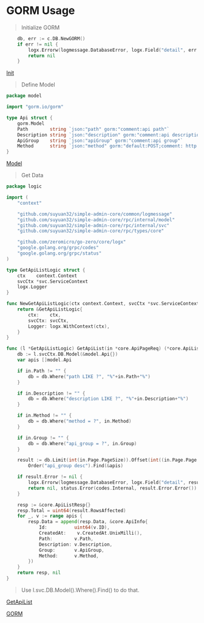 # GORM Usage

> Initialize GORM

```go
    db, err := c.DB.NewGORM()
	if err != nil {
		logx.Errorw(logmessage.DatabaseError, logx.Field("detail", err.Error()))
		return nil
	}
```

[Init](https://github.com/suyuan32/simple-admin-core/blob/master/rpc/internal/svc/service_context.go)

> Define Model

```go
package model

import "gorm.io/gorm"

type Api struct {
	gorm.Model
	Path        string `json:"path" gorm:"comment:api path"`                    // api path
	Description string `json:"description" gorm:"comment:api description"`      // api description
	ApiGroup    string `json:"apiGroup" gorm:"comment:api group"`               // api group
	Method      string `json:"method" gorm:"default:POST;comment: http method"` // http method
}

```

[Model](https://github.com/suyuan32/simple-admin-core/tree/master/rpc/internal/model)

> Get Data

```go
package logic

import (
	"context"

	"github.com/suyuan32/simple-admin-core/common/logmessage"
	"github.com/suyuan32/simple-admin-core/rpc/internal/model"
	"github.com/suyuan32/simple-admin-core/rpc/internal/svc"
	"github.com/suyuan32/simple-admin-core/rpc/types/core"

	"github.com/zeromicro/go-zero/core/logx"
	"google.golang.org/grpc/codes"
	"google.golang.org/grpc/status"
)

type GetApiListLogic struct {
	ctx    context.Context
	svcCtx *svc.ServiceContext
	logx.Logger
}

func NewGetApiListLogic(ctx context.Context, svcCtx *svc.ServiceContext) *GetApiListLogic {
	return &GetApiListLogic{
		ctx:    ctx,
		svcCtx: svcCtx,
		Logger: logx.WithContext(ctx),
	}
}

func (l *GetApiListLogic) GetApiList(in *core.ApiPageReq) (*core.ApiListResp, error) {
	db := l.svcCtx.DB.Model(&model.Api{})
	var apis []model.Api

	if in.Path != "" {
		db = db.Where("path LIKE ?", "%"+in.Path+"%")
	}

	if in.Description != "" {
		db = db.Where("description LIKE ?", "%"+in.Description+"%")
	}

	if in.Method != "" {
		db = db.Where("method = ?", in.Method)
	}

	if in.Group != "" {
		db = db.Where("api_group = ?", in.Group)
	}

	result := db.Limit(int(in.Page.PageSize)).Offset(int((in.Page.Page - 1) * in.Page.PageSize)).
		Order("api_group desc").Find(&apis)

	if result.Error != nil {
		logx.Errorw(logmessage.DatabaseError, logx.Field("detail", result.Error.Error()))
		return nil, status.Error(codes.Internal, result.Error.Error())
	}

	resp := &core.ApiListResp{}
	resp.Total = uint64(result.RowsAffected)
	for _, v := range apis {
		resp.Data = append(resp.Data, &core.ApiInfo{
			Id:          uint64(v.ID),
			CreatedAt:    v.CreatedAt.UnixMilli(),
			Path:        v.Path,
			Description: v.Description,
			Group:       v.ApiGroup,
			Method:      v.Method,
		})
	}
	return resp, nil
}
```

> Use l.svc.DB.Model().Where().Find() to do that.

[GetApiList](https://github.com/suyuan32/simple-admin-core/blob/master/rpc/internal/logic/getapilistlogic.go)

[GORM](https://gorm.io/)
